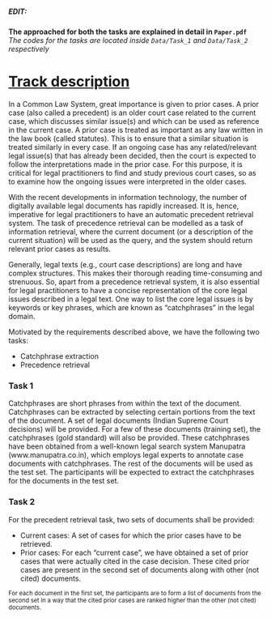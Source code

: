<h5>EDIT:</h5>
<b>The approached for both the tasks are explained in detail in <code>Paper.pdf</code></b><br>
<i>The codes for the tasks are located inside <code>Data/Task_1</code> and <code>Data/Task_2</code> respectively</i>

<h1><a href="https://sites.google.com/view/fire2017irled">Track description </a></h1>


<p>In a Common Law System, great importance is given to prior cases. A prior case (also called a precedent) is an older court case related to the current case, which discusses similar issue(s) and which can be used as reference in the current case. A prior case is treated as important as any law written in the law book (called statutes). This is to ensure that a similar situation is treated similarly in every case. If an ongoing case has any related/relevant legal issue(s) that has already been decided, then the court is expected to follow the interpretations made in the prior case. For this purpose, it is critical for legal practitioners to find and study previous court cases, so as to examine how the ongoing issues were interpreted in the older cases.</p>

<p>With the recent developments in information technology, the number of digitally available legal documents has rapidly increased. It is, hence, imperative for legal practitioners to have an automatic precedent retrieval system. The task of precedence retrieval can be modelled as a task of information retrieval, where the current document (or a description of the current situation) will be used as the query, and the system should return relevant prior cases as results.</p>

<p>Generally, legal texts (e.g., court case descriptions) are long and have complex structures. This makes their thorough reading time-consuming and strenuous. So, apart from a precedence retrieval system, it is also essential for legal practitioners to have a concise representation of the core legal issues described in a legal text. One way to list the core legal issues is by keywords or key phrases, which are known as “catchphrases” in the legal domain.</p>


<p>Motivated by the requirements described above, we have the following two tasks:</p>
<ul>
    <li>Catchphrase extraction</li>
    <li>Precedence retrieval</li>
</ul>

<h3>Task 1</h3>

<p>Catchphrases are short phrases from within the text of the document. Catchphrases can be extracted by selecting certain portions from the text of the document. A set of legal documents (Indian Supreme Court decisions) will be provided. For a few of these documents (training set), the catchphrases (gold standard) will also be provided. These catchphrases have been obtained from a well-known legal search system Manupatra (www.manupatra.co.in), which employs legal experts to annotate case documents with catchphrases. The rest of the documents will be used as the test set. The participants will be expected to extract the catchphrases for the documents in the test set.</p>


<h3>Task 2</h3>


<p>For the precedent retrieval task, two sets of documents shall be provided:</p>
<ul>
    <li>Current cases: A set of cases for which the prior cases have to be retrieved.</li>
    <li>Prior cases: For each “current case”, we have obtained a set of prior cases that were actually cited in the case decision. These cited prior cases are present in the second set of documents along with other (not cited) documents.</li>
</ul>
<small>For each document in the first set, the participants are to form a list of documents from the second set in a way that the cited prior cases are ranked higher than the other (not cited) documents.</small>